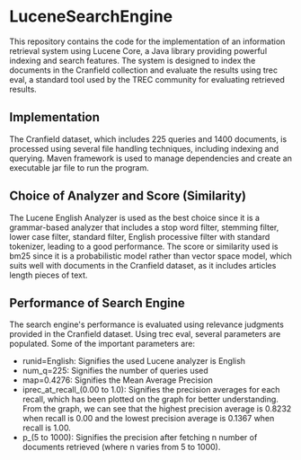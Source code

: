 # LuceneSearchEngine #

This repository contains the code for the implementation of an information retrieval system using Lucene Core, a Java library providing powerful indexing and search features. The system is designed to index the documents in the Cranfield collection and evaluate the results using trec eval, a standard tool used by the TREC community for evaluating retrieved results.

## Implementation ##

The Cranfield dataset, which includes 225 queries and 1400 documents, is processed using several file handling techniques, including indexing and querying. Maven framework is used to manage dependencies and create an executable jar file to run the program.

## Choice of Analyzer and Score (Similarity) ##

The Lucene English Analyzer is used as the best choice since it is a grammar-based analyzer that includes a stop word filter, stemming filter, lower case filter, standard filter, English processive filter with standard tokenizer, leading to a good performance. The score or similarity used is bm25 since it is a probabilistic model rather than vector space model, which suits well with documents in the Cranfield dataset, as it includes articles length pieces of text.

## Performance of Search Engine ##

The search engine's performance is evaluated using relevance judgments provided in the Cranfield dataset. Using trec eval, several parameters are populated. Some of the important parameters are:

 - runid=English: Signifies the used Lucene analyzer is English
 - num_q=225: Signifies the number of queries used
 - map=0.4276: Signifies the Mean Average Precision
 - iprec_at_recall_(0.00 to 1.0): Signifies the precision averages for each recall, which has been plotted on the graph for better understanding. From the graph, we can see that the highest precision average is 0.8232 when recall is 0.00 and the lowest precision average is 0.1367 when recall is 1.00.
 - p_(5 to 1000): Signifies the precision after fetching n number of documents retrieved (where n varies from 5 to 1000).
